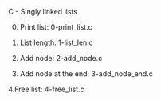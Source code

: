 C - Singly linked lists

0. Print list:
0-print_list.c

1. List length:
1-list_len.c

2. Add node:
2-add_node.c

3. Add node at the end:
3-add_node_end.c

4.Free list:
4-free_list.c
